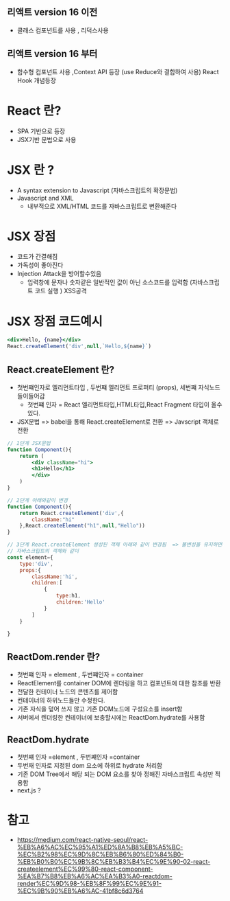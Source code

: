 ## 리액트 version 16 이전
- 클래스 컴포넌트를 사용 , 리덕스사용

## 리액트 version 16 부터
- 함수형 컴포넌트 사용 ,Context API 등장 (use Reduce와 결합하여 사용) React Hook 개념등장


# React 란?
- SPA 기반으로 등장 
- JSX기반 문법으로 사용 



# JSX 란 ?
- A syntax extension to Javascript (자바스크립트의 확장문법)
- Javascript and XML 
  - 내부적으로 XML/HTML 코드를 자바스크립트로 변환해준다

# JSX 장점
- 코드가 간결해짐 
- 가독성이 좋아진다
- Injection Attack을 방어할수있음
  - 입력창에 문자나 숫자같은 일반적인 값이 아닌 소스코드를 입력함 (자바스크립트 코드 실행 ) XSS공격


# JSX 장점 코드예시
~~~jsx
<div>Hello, {name}</div>
React.createElement('div',null,`Hello,${name}`)
~~~


## React.createElement 란?
- 첫번쨰인자로 엘리먼트타입 , 두번쨰 엘리먼트 프로퍼티 (props), 세번쨰 자식노드들이들어감 
  - 첫번쨰 인자 = React 엘리먼트타입,HTML타입,React Fragment 타입이 올수있다.
- JSX문법 => babel을 통해 React.createElement로 전환 => Javscript 객체로 전환


~~~ jsx
// 1단계 JSX문법 
function Component(){
    return (
        <div className="hi">
        <h1>Hello</h1>
        </div>
    )
} 

// 2단계 아래와같이 변경
function Component(){
    return React.createElement('div',{
        className:"hi"
    },React.createElement("h1",null,"Hello"))
}

// 3단계 React.createElement 생성된 객체 아래와 같이 변경됨  => 불변성을 유지하면서 생성됨 
// 자바스크립트의 객체와 같이 
const element={
    type:'div',
    props:{
        className:'hi',
        children:[
            {
                type:h1,
                children:'Hello'
            }
        ]
    }

}
~~~


## ReactDom.render 란?
- 첫번쨰 인자 = element , 두번쨰인자 = container
- ReactElement를 container DOM에 렌더링을 하고 컴포넌트에 대한 참조를 반환
- 전달한 컨테이너 노드의 콘텐츠를 제어함
- 컨테이너의 하위노드들만 수정한다.
- 기존 자식을 덮어 쓰지 않고 기존 DOM노드에 구성요소를 insert함 
- 서버에서 렌더링한 컨테이너에 보충할시에는 ReactDom.hydrate를 사용함


## ReactDom.hydrate
- 첫번쨰 인자 =element , 두번쨰인자 =container
- 두번재 인자로 지정된 dom 요소에 하위로 hydrate 처리함
- 기존 DOM Tree에서 해당 되는 DOM 요소를 찾아 정해진 자바스크립트 속성만 적용함 
- next.js ?

 # 참고 

 - https://medium.com/react-native-seoul/react-%EB%A6%AC%EC%95%A1%ED%8A%B8%EB%A5%BC-%EC%B2%98%EC%9D%8C%EB%B6%80%ED%84%B0-%EB%B0%B0%EC%9B%8C%EB%B3%B4%EC%9E%90-02-react-createelement%EC%99%80-react-component-%EA%B7%B8%EB%A6%AC%EA%B3%A0-reactdom-render%EC%9D%98-%EB%8F%99%EC%9E%91-%EC%9B%90%EB%A6%AC-41bf8c6d3764

 